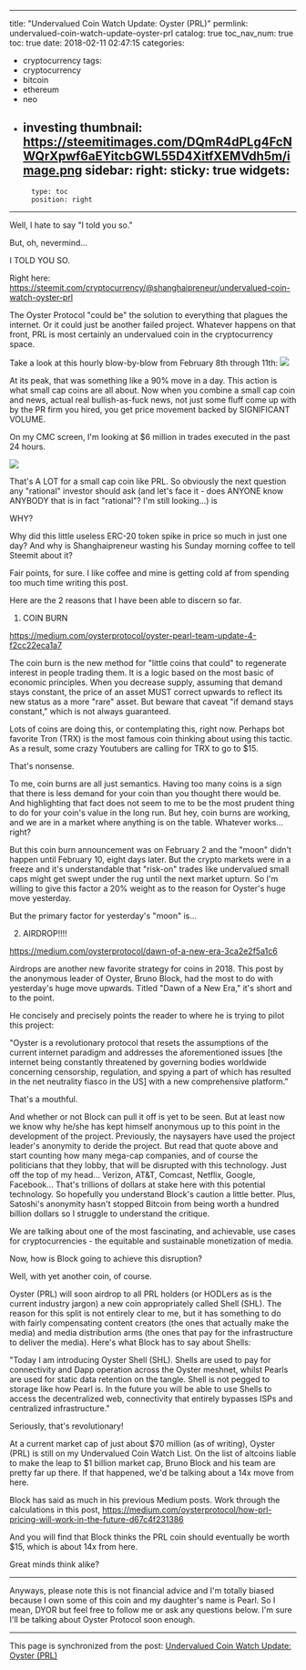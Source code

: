 
---
title: "Undervalued Coin Watch Update: Oyster (PRL)"
permlink: undervalued-coin-watch-update-oyster-prl
catalog: true
toc_nav_num: true
toc: true
date: 2018-02-11 02:47:15
categories:
- cryptocurrency
tags:
- cryptocurrency
- bitcoin
- ethereum
- neo
- investing
thumbnail: https://steemitimages.com/DQmR4dPLg4FcNWQrXpwf6aEYitcbGWL55D4XitfXEMVdh5m/image.png
sidebar:
    right:
        sticky: true
widgets:
    -
        type: toc
        position: right
---


Well, I hate to say "I told you so."

But, oh, nevermind...

I TOLD YOU SO.

Right here: https://steemit.com/cryptocurrency/@shanghaipreneur/undervalued-coin-watch-oyster-prl

The Oyster Protocol "could be" the solution to everything that plagues the internet. Or it could just be another failed project. Whatever happens on that front, PRL is most certainly an undervalued coin in the cryptocurrency space.

Take a look at this hourly blow-by-blow from February 8th through 11th:
![](https://steemitimages.com/DQmR4dPLg4FcNWQrXpwf6aEYitcbGWL55D4XitfXEMVdh5m/image.png)

At its peak, that was something like a 90% move in a day. This action is what small cap coins are all about. Now when you combine a small cap coin and news, actual real bullish-as-fuck news, not just some fluff come up with by the PR firm you hired, you get price movement backed by SIGNIFICANT VOLUME.

On my CMC screen, I'm looking at $6 million in trades executed in the past 24 hours.

![](https://steemitimages.com/DQmY9NXQ4Yk898RxnxGfEGY75EzHMStasFmwtBCx2gPJs2e/image.png)

That's A LOT for a small cap coin like PRL. So obviously the next question any "rational" investor should ask (and let's face it - does ANYONE know ANYBODY that is in fact "rational"? I'm still looking...) is

WHY?

Why did this little useless ERC-20 token spike in price so much in just one day? And why is Shanghaipreneur wasting his Sunday morning coffee to tell Steemit about it?

Fair points, for sure. I like coffee and mine is getting cold af from spending too much time writing this post.

Here are the 2 reasons that I have been able to discern so far.

1) COIN BURN

https://medium.com/oysterprotocol/oyster-pearl-team-update-4-f2cc22eca1a7

The coin burn is the new method for "little coins that could" to regenerate interest in people trading them. It is a logic based on the most basic of economic principles. When you decrease supply, assuming that demand stays constant, the price of an asset MUST correct upwards to reflect its new status as a more "rare" asset. But beware that caveat "if demand stays constant," which is not always guaranteed.

Lots of coins are doing this, or contemplating this, right now. Perhaps bot favorite Tron (TRX) is the most famous coin thinking about using this tactic. As a result, some crazy Youtubers are calling for TRX to go to $15.

That's nonsense.

To me, coin burns are all just semantics. Having too many coins is a sign that there is less demand for your coin than you thought there would be. And highlighting that fact does not seem to me to be the most prudent thing to do for your coin's value in the long run. But hey, coin burns are working, and we are in a market where anything is on the table. Whatever works... right?

But this coin burn announcement was on February 2 and the "moon" didn't happen until February 10, eight days later. But the crypto markets were in a freeze and it's understandable that "risk-on" trades like undervalued small caps might get swept under the rug until the next market upturn. So I'm willing to give this factor a 20% weight as to the reason for Oyster's huge move yesterday.

But the primary factor for yesterday's "moon" is...

2) AIRDROP!!!!

https://medium.com/oysterprotocol/dawn-of-a-new-era-3ca2e2f5a1c6

Airdrops are another new favorite strategy for coins in 2018. This post by the anonymous leader of Oyster, Bruno Block, had the most to do with yesterday's huge move upwards. Titled "Dawn of a New Era," it's short and to the point.

He concisely and precisely points the reader to where he is trying to pilot this project:

"Oyster is a revolutionary protocol that resets the assumptions of the current internet paradigm and addresses the aforementioned issues [the internet being constantly threatened by governing bodies worldwide concerning censorship, regulation, and spying a part of which has resulted in the net neutrality fiasco in the US] with a new comprehensive platform."

That's a mouthful.

And whether or not Block can pull it off is yet to be seen. But at least now we know why he/she has kept himself anonymous up to this point in the development of the project. Previously, the naysayers have used the project leader's anonymity to deride the project. But read that quote above and start counting how many mega-cap companies, and of course the politicians that they lobby, that will be disrupted with this technology. Just off the top of my head... Verizon, AT&T, Comcast, Netflix, Google, Facebook... That's trillions of dollars at stake here with this potential technology. So hopefully you understand Block's caution a little better. Plus, Satoshi's anonymity hasn't stopped Bitcoin from being worth a hundred billion dollars so I struggle to understand the critique.

We are talking about one of the most fascinating, and achievable, use cases for cryptocurrencies - the equitable and sustainable monetization of media.

Now, how is Block going to achieve this disruption?

Well, with yet another coin, of course.

Oyster (PRL) will soon airdrop to all PRL holders (or HODLers as is the current industry jargon) a new coin appropriately called Shell (SHL). The reason for this split is not entirely clear to me, but it has something to do with fairly compensating content creators (the ones that actually make the media) and media distribution arms (the ones that pay for the infrastructure to deliver the media). Here's what Block has to say about Shells:

"Today I am introducing Oyster Shell (SHL). Shells are used to pay for connectivity and Dapp operation across the Oyster meshnet, whilst Pearls are used for static data retention on the tangle. Shell is not pegged to storage like how Pearl is. In the future you will be able to use Shells to access the decentralized web, connectivity that entirely bypasses ISPs and centralized infrastructure."

Seriously, that's revolutionary!

At a current market cap of just about $70 million (as of writing), Oyster (PRL) is still on my Undervalued Coin Watch List. On the list of altcoins liable to make the leap to $1 billion market cap, Bruno Block and his team are pretty far up there. If that happened, we'd be talking about a 14x move from here.

Block has said as much in his previous Medium posts. Work through the calculations in this post,
https://medium.com/oysterprotocol/how-prl-pricing-will-work-in-the-future-d67c4f231386

And you will find that Block thinks the PRL coin should eventually be worth $15, which is about 14x from here.

Great minds think alike?

--------

Anyways, please note this is not financial advice and I'm totally biased because I own some of this coin and my daughter's name is Pearl. So I mean, DYOR but feel free to follow me or ask any questions below. I'm sure I'll be talking about Oyster Protocol soon enough.

- - -

This page is synchronized from the post: [Undervalued Coin Watch Update: Oyster (PRL)](https://steemit.com/@shanghaipreneur/undervalued-coin-watch-update-oyster-prl)
